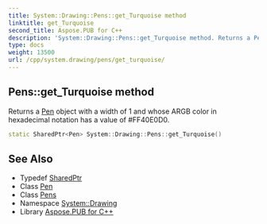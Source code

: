 ```yaml
---
title: System::Drawing::Pens::get_Turquoise method
linktitle: get_Turquoise
second_title: Aspose.PUB for C++
description: 'System::Drawing::Pens::get_Turquoise method. Returns a Pen object with a width of 1 and whose ARGB color in hexadecimal notation has a value of #FF40E0D0 in C++.'
type: docs
weight: 13500
url: /cpp/system.drawing/pens/get_turquoise/
---
```

## Pens::get_Turquoise method


Returns a [Pen](../../pen/) object with a width of 1 and whose ARGB color in hexadecimal notation has a value of #FF40E0D0.

```cpp
static SharedPtr<Pen> System::Drawing::Pens::get_Turquoise()
```

## See Also

* Typedef [SharedPtr](../../../system/sharedptr/)
* Class [Pen](../../pen/)
* Class [Pens](../)
* Namespace [System::Drawing](../../)
* Library [Aspose.PUB for C++](../../../)
